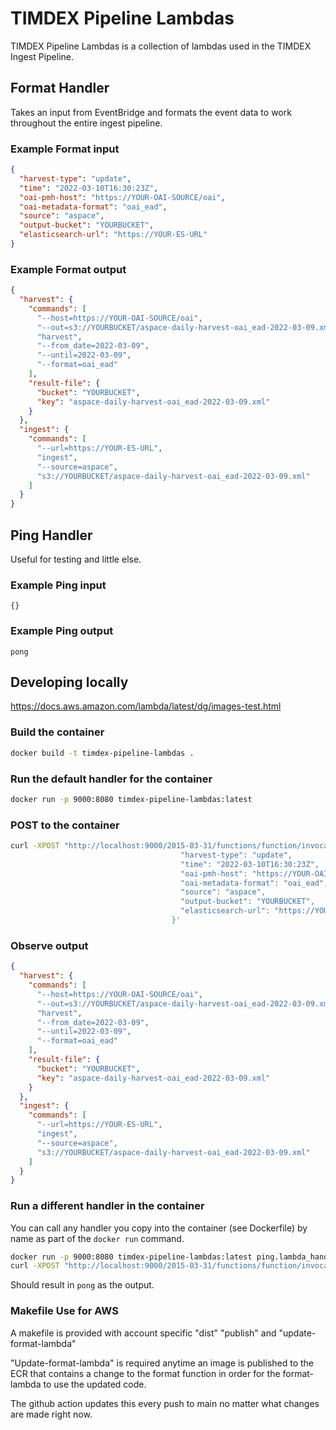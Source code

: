 # TIMDEX Pipeline Lambdas

TIMDEX Pipeline Lambdas is a collection of lambdas used in the TIMDEX Ingest Pipeline.

## Format Handler

Takes an input from EventBridge and formats the event data to work throughout the entire ingest pipeline.

### Example Format input

```json
{
  "harvest-type": "update",
  "time": "2022-03-10T16:30:23Z",
  "oai-pmh-host": "https://YOUR-OAI-SOURCE/oai",
  "oai-metadata-format": "oai_ead",
  "source": "aspace",
  "output-bucket": "YOURBUCKET",
  "elasticsearch-url": "https://YOUR-ES-URL"
}
```

### Example Format output

```json
{
  "harvest": {
    "commands": [
      "--host=https://YOUR-OAI-SOURCE/oai",
      "--out=s3://YOURBUCKET/aspace-daily-harvest-oai_ead-2022-03-09.xml",
      "harvest",
      "--from_date=2022-03-09",
      "--until=2022-03-09",
      "--format=oai_ead"
    ],
    "result-file": {
      "bucket": "YOURBUCKET",
      "key": "aspace-daily-harvest-oai_ead-2022-03-09.xml"
    }
  },
  "ingest": {
    "commands": [
      "--url=https://YOUR-ES-URL",
      "ingest",
      "--source=aspace",
      "s3://YOURBUCKET/aspace-daily-harvest-oai_ead-2022-03-09.xml"
    ]
  }
}
```

## Ping Handler

Useful for testing and little else.

### Example Ping input

`{}`

### Example Ping output

`pong`

## Developing locally

<https://docs.aws.amazon.com/lambda/latest/dg/images-test.html>

### Build the container

```bash
docker build -t timdex-pipeline-lambdas .
```

### Run the default handler for the container

```bash
docker run -p 9000:8080 timdex-pipeline-lambdas:latest
```

### POST to the container

```bash
curl -XPOST "http://localhost:9000/2015-03-31/functions/function/invocations" -d '{
                                      "harvest-type": "update",
                                      "time": "2022-03-10T16:30:23Z",
                                      "oai-pmh-host": "https://YOUR-OAI-SOURCE/oai",
                                      "oai-metadata-format": "oai_ead",
                                      "source": "aspace",
                                      "output-bucket": "YOURBUCKET",
                                      "elasticsearch-url": "https://YOUR-ES-URL"
                                    }'
```

### Observe output

```json
{
  "harvest": {
    "commands": [
      "--host=https://YOUR-OAI-SOURCE/oai",
      "--out=s3://YOURBUCKET/aspace-daily-harvest-oai_ead-2022-03-09.xml",
      "harvest",
      "--from_date=2022-03-09",
      "--until=2022-03-09",
      "--format=oai_ead"
    ],
    "result-file": {
      "bucket": "YOURBUCKET",
      "key": "aspace-daily-harvest-oai_ead-2022-03-09.xml"
    }
  },
  "ingest": {
    "commands": [
      "--url=https://YOUR-ES-URL",
      "ingest",
      "--source=aspace",
      "s3://YOURBUCKET/aspace-daily-harvest-oai_ead-2022-03-09.xml"
    ]
  }
}
```

### Run a different handler in the container

You can call any handler you copy into the container (see Dockerfile) by name as part of the `docker run` command.

```bash
docker run -p 9000:8080 timdex-pipeline-lambdas:latest ping.lambda_handler
curl -XPOST "http://localhost:9000/2015-03-31/functions/function/invocations" -d '{}'
```

Should result in `pong` as the output.


### Makefile Use for AWS

A makefile is provided with account specific "dist" "publish" and "update-format-lambda"

"Update-format-lambda" is required anytime an image is published to the ECR that contains a change to the format function in order for the format-lambda to use the updated code.  

The github action updates this every push to main no matter what changes are made right now.  

